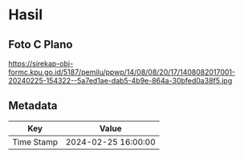 # Hasil

## Foto C Plano

https://sirekap-obj-formc.kpu.go.id/5187/pemilu/ppwp/14/08/08/20/17/1408082017001-20240225-154322--5a7ed1ae-dab5-4b9e-864a-30bfed0a38f5.jpg


## Metadata

| Key        | Value               |
| ---------- | ------------------- |
| Time Stamp | 2024-02-25 16:00:00 |



